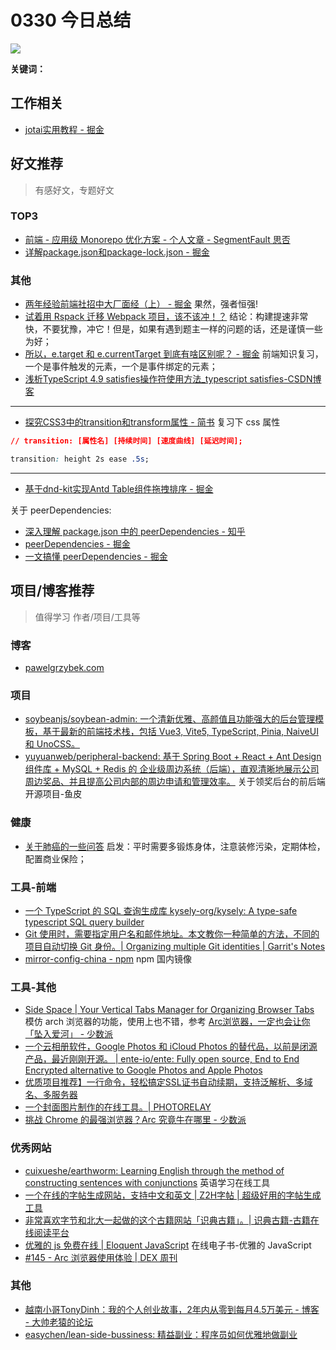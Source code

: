 
# 0330 今日总结


![](https://cn.bing.com/th?id=OHR.SleepySloth_EN-US2834457510_UHD.jpg)

**关键词：** 


## 工作相关

- [jotai实用教程 - 掘金](https://juejin.cn/post/7122738154913660935)



## 好文推荐
> 有感好文，专题好文


### TOP3

- [前端 - 应用级 Monorepo 优化方案 - 个人文章 - SegmentFault 思否](https://segmentfault.com/a/1190000040291971)
- [详解package.json和package-lock.json - 掘金](https://juejin.cn/post/7137110113277444126)



### 其他



- [两年经验前端社招中大厂面经（上） - 掘金](https://juejin.cn/post/7334311273339011087) 果然，强者恒强!
- [试着用 Rspack 迁移 Webpack 项目，该不该冲！？](https://mp.weixin.qq.com/s?__biz=MzI3NTM5NDgzOA==&mid=2247515223&idx=1&sn=245aec2e357f9b5c66e658aafa5d2d8d&chksm=eb07842edc700d38fc060ed7e5c8a5b693984ffb8d549ff6331ab1a6b807baf4b60ad39bc86a#rd) 结论：构建提速非常快，不要犹豫，冲它！但是，如果有遇到题主一样的问题的话，还是谨慎一些为好；
- [所以，e.target 和 e.currentTarget 到底有啥区别呢？ - 掘金](https://juejin.cn/post/7069569810220187678) 前端知识复习，一个是事件触发的元素，一个是事件绑定的元素；
- [浅析TypeScript 4.9 satisfies操作符使用方法_typescript satisfies-CSDN博客](https://blog.csdn.net/qq_21567385/article/details/127167237)

---


- [探究CSS3中的transition和transform属性 - 简书](https://www.jianshu.com/p/80f6051389bd) 复习下 css 属性

```css
// transition: [属性名] [持续时间] [速度曲线] [延迟时间];

transition: height 2s ease .5s;
```

---


- [基于dnd-kit实现Antd Table组件拖拽排序 - 掘金](https://juejin.cn/post/7166529533330817031?searchId=20240305154931242BA51CDA4C6E6B1A80)

关于 peerDependencies: 

- [深入理解 package.json 中的 peerDependencies - 知乎](https://zhuanlan.zhihu.com/p/666454541)
- [peerDependencies - 掘金](https://juejin.cn/post/7039169053495132167)
- [一文搞懂 peerDependencies - 掘金](https://juejin.cn/post/7005890056640528421)




## 项目/博客推荐
> 值得学习 作者/项目/工具等

### 博客

- [pawelgrzybek.com](https://pawelgrzybek.com/)


### 项目



- [soybeanjs/soybean-admin: 一个清新优雅、高颜值且功能强大的后台管理模板，基于最新的前端技术栈，包括 Vue3, Vite5, TypeScript, Pinia, NaiveUI 和 UnoCSS。](https://github.com/soybeanjs/soybean-admin)
- [yuyuanweb/peripheral-backend: 基于 Spring Boot + React + Ant Design 组件库 + MySQL + Redis 的 企业级周边系统（后端），直观清晰地展示公司周边奖品、并且提高公司内部的周边申请和管理效率。](https://github.com/yuyuanweb/peripheral-backend) 关于领奖后台的前后端开源项目-鱼皮


### 健康

- [关于肺癌的一些问答](https://twitter.com/luoleiorg/status/1770112626657247620) 启发：平时需要多锻炼身体，注意装修污染，定期体检，配置商业保险；


### 工具-前端
- [一个 TypeScript 的 SQL 查询生成库 kysely-org/kysely: A type-safe typescript SQL query builder](https://github.com/kysely-org/kysely)
- [Git 使用时，需要指定用户名和邮件地址。本文教你一种简单的方法，不同的项目自动切换 Git 身份。| Organizing multiple Git identities | Garrit's Notes](https://garrit.xyz/posts/2023-10-13-organizing-multiple-git-identities)
- [mirror-config-china - npm](https://www.npmjs.com/package/mirror-config-china) npm 国内镜像



### 工具-其他
- [Side Space | Your Vertical Tabs Manager for Organizing Browser Tabs](https://www.sidespace.app/) 模仿 arch 浏览器的功能，使用上也不错，参考 [Arc浏览器，一定也会让你「坠入爱河」 - 少数派](https://sspai.com/post/81763)
- [一个云相册软件，Google Photos 和 iCloud Photos 的替代品，以前是闭源产品，最近刚刚开源。 | ente-io/ente: Fully open source, End to End Encrypted alternative to Google Photos and Apple Photos](https://github.com/ente-io/ente)
- [优质项目推荐】一行命令，轻松搞定SSL证书自动续期，支持泛解析、多域名、多服务器](https://twitter.com/chenbimo/status/1765349883496878264)
- [一个封面图片制作的在线工具。| PHOTORELAY](https://www.duelpeak.com/pages/poster)
- [挑战 Chrome 的最强浏览器？Arc 究竟牛在哪里 - 少数派](https://sspai.com/post/81386)

### 优秀网站

- [cuixueshe/earthworm: Learning English through the method of constructing sentences with conjunctions](https://github.com/cuixueshe/earthworm/tree/main) 英语学习在线工具
- [一个在线的字帖生成网站，支持中文和英文 | Z2H字帖 | 超级好用的字帖生成工具](https://paper.z2h.cn/han)
- [非常喜欢字节和北大一起做的这个古籍网站「识典古籍」。| 识典古籍-古籍在线阅读平台](https://www.shidianguji.com/?page_from=bookshelf)
- [优雅的 js 免费在线 | Eloquent JavaScript](https://eloquentjavascript.net/) 在线电子书-优雅的 JavaScript 
- [#145 - Arc 浏览器使用体验 | DEX 周刊](https://dex.zhubai.love/posts/2153076095133097984)



### 其他

- [越南小哥TonyDinh：我的个人创业故事，2年内从零到每月4.5万美元 - 博客 - 大帅老猿的论坛](https://dashu.ai/blog/52)
- [easychen/lean-side-bussiness: 精益副业：程序员如何优雅地做副业](https://github.com/easychen/lean-side-bussiness)